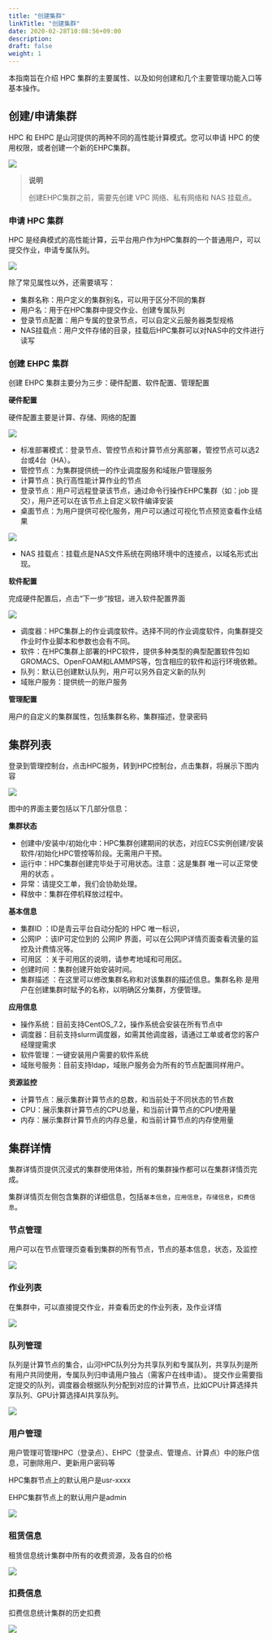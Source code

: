 ```yaml
---
title: "创建集群"
linkTitle: "创建集群"
date: 2020-02-28T10:08:56+09:00
description:
draft: false
weight: 1
---
```



本指南旨在介绍 HPC 集群的主要属性、以及如何创建和几个主要管理功能入口等基本操作。

## 创建/申请集群

HPC 和 EHPC 是山河提供的两种不同的高性能计算模式。您可以申请 HPC 的使用权限，或者创建一个新的EHPC集群。

![](../_images/hpc_cluster0.png)

> **说明**
>
> 创建EHPC集群之前，需要先创建 VPC 网络、私有网络和 NAS 挂载点。

### 申请 HPC 集群

HPC 是经典模式的高性能计算，云平台用户作为HPC集群的一个普通用户，可以提交作业，申请专属队列。

![](../_images/hpc_cluster00.png)

除了常见属性以外，还需要填写：

* 集群名称：用户定义的集群别名，可以用于区分不同的集群
* 用户名：用于在HPC集群中提交作业、创建专属队列
* 登录节点配置：用户专属的登录节点，可以自定义云服务器类型规格
* NAS挂载点：用户文件存储的目录，挂载后HPC集群可以对NAS中的文件进行读写

### 创建 EHPC 集群

创建 EHPC 集群主要分为三步：硬件配置、软件配置、管理配置

**硬件配置**

硬件配置主要是计算、存储、网络的配置

![](../_images/hpc_cluster01.png)

* 标准部署模式：登录节点、管控节点和计算节点分离部署，管控节点可以选2台或4台（HA）。
* 管控节点：为集群提供统一的作业调度服务和域账户管理服务
* 计算节点：执行高性能计算作业的节点
* 登录节点：用户可远程登录该节点，通过命令行操作EHPC集群（如：job 提交），用户还可以在该节点上自定义软件编译安装
* 桌面节点：为用户提供可视化服务，用户可以通过可视化节点预览查看作业结果

![](../_images/hpc_cluster02.png)

* NAS 挂载点：挂载点是NAS文件系统在网络环境中的连接点，以域名形式出现。

**软件配置**

完成硬件配置后，点击“下一步”按钮，进入软件配置界面

![](../_images/hpc_cluster03.png)

* 调度器：HPC集群上的作业调度软件。选择不同的作业调度软件，向集群提交作业时作业脚本和参数也会有不同。
* 软件：在HPC集群上部署的HPC软件，提供多种类型的典型配置软件包如GROMACS、OpenFOAM和LAMMPS等，包含相应的软件和运行环境依赖。
* 队列：默认已创建默认队列，用户可以另外自定义新的队列
* 域账户服务：提供统一的账户服务

**管理配置**

用户的自定义的集群属性，包括集群名称，集群描述，登录密码


## 集群列表

登录到管理控制台，点击HPC服务，转到HPC控制台，点击集群，将展示下图内容

![](../_images/hpc_cluster1.png)

图中的界面主要包括以下几部分信息：

**集群状态**

* 创建中/安装中/初始化中：HPC集群创建期间的状态，对应ECS实例创建/安装软件/初始化HPC管控等阶段。无需用户干预。
* 运行中：HPC集群创建完毕处于可用状态。注意：这是集群 唯一可以正常使用的状态 。
* 异常：请提交工单，我们会协助处理。
* 释放中：集群在停机释放过程中。

**基本信息**

* 集群ID ：ID是青云平台自动分配的 HPC 唯一标识，
* 公网IP ：该IP可定位到的 公网IP 界面，可以在公网IP详情页面查看流量的监控及计费情况等。
* 可用区 ：关于可用区的说明，请参考地域和可用区。
* 创建时间 ：集群创建开始安装时间。
* 集群描述 ：在这里可以修改集群名称和对该集群的描述信息。集群名称 是用户在创建集群时赋予的名称，以明确区分集群，方便管理。

**应用信息**

* 操作系统：目前支持CentOS_7.2，操作系统会安装在所有节点中
* 调度器：目前支持slurm调度器，如需其他调度器，请通过工单或者您的客户经理提需求
* 软件管理：一键安装用户需要的软件系统
* 域账号服务：目前支持ldap，域账户服务会为所有的节点配置同样用户。

**资源监控**

* 计算节点：展示集群计算节点的总数，和当前处于不同状态的节点数
* CPU：展示集群计算节点的CPU总量，和当前计算节点的CPU使用量
* 内存：展示集群计算节点的内存总量，和当前计算节点的内存使用量

## 集群详情

集群详情页提供沉浸式的集群使用体验，所有的集群操作都可以在集群详情页完成。

集群详情页左侧包含集群的详细信息，包括`基本信息`，`应用信息`，`存储信息`，`扣费信息`。

### 节点管理

用户可以在节点管理页查看到集群的所有节点，节点的基本信息，状态，及监控

![](../_images/hpc_cluster2.png)

### 作业列表

在集群中，可以直接提交作业，并查看历史的作业列表，及作业详情

![](../_images/hpc_cluster3.png)

### 队列管理

队列是计算节点的集合，山河HPC队列分为共享队列和专属队列，共享队列是所有用户共同使用，专属队列归申请用户独占（需客户在线申请）。
提交作业需要指定提交的队列，调度器会根据队列分配到对应的计算节点，比如CPU计算选择共享队列、GPU计算选择AI共享队列。

![](../_images/hpc_cluster4.png)

### 用户管理

用户管理可管理HPC（登录点）、EHPC（登录点、管理点、计算点）中的账户信息，可删除用户、更新用户密码等

HPC集群节点上的默认用户是usr-xxxx

EHPC集群节点上的默认用户是admin

![](../_images/hpc_cluster5.png)

### 租赁信息

租赁信息统计集群中所有的收费资源，及各自的价格

![](../_images/hpc_cluster6.png)

### 扣费信息

扣费信息统计集群的历史扣费

![](../_images/hpc_cluster7.png)

